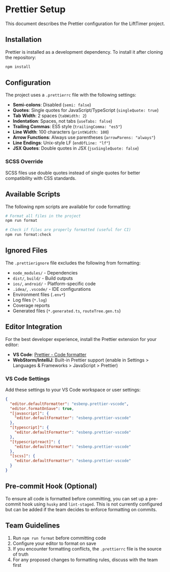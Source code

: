 # Prettier Setup

This document describes the Prettier configuration for the LiftTimer project.

## Installation

Prettier is installed as a development dependency. To install it after cloning the repository:

```bash
npm install
```

## Configuration

The project uses a `.prettierrc` file with the following settings:

- **Semi-colons**: Disabled (`semi: false`)
- **Quotes**: Single quotes for JavaScript/TypeScript (`singleQuote: true`)
- **Tab Width**: 2 spaces (`tabWidth: 2`)
- **Indentation**: Spaces, not tabs (`useTabs: false`)
- **Trailing Commas**: ES5 style (`trailingComma: "es5"`)
- **Line Width**: 100 characters (`printWidth: 100`)
- **Arrow Functions**: Always use parentheses (`arrowParens: "always"`)
- **Line Endings**: Unix-style LF (`endOfLine: "lf"`)
- **JSX Quotes**: Double quotes in JSX (`jsxSingleQuote: false`)

### SCSS Override

SCSS files use double quotes instead of single quotes for better compatibility with CSS standards.

## Available Scripts

The following npm scripts are available for code formatting:

```bash
# Format all files in the project
npm run format

# Check if files are properly formatted (useful for CI)
npm run format:check
```

## Ignored Files

The `.prettierignore` file excludes the following from formatting:

- `node_modules/` - Dependencies
- `dist/`, `build/` - Build outputs
- `ios/`, `android/` - Platform-specific code
- `.idea/`, `.vscode/` - IDE configurations
- Environment files (`.env*`)
- Log files (`*.log`)
- Coverage reports
- Generated files (`*.generated.ts`, `routeTree.gen.ts`)

## Editor Integration

For the best developer experience, install the Prettier extension for your editor:

- **VS Code**: [Prettier - Code formatter](https://marketplace.visualstudio.com/items?itemName=esbenp.prettier-vscode)
- **WebStorm/IntelliJ**: Built-in Prettier support (enable in Settings > Languages & Frameworks > JavaScript > Prettier)

### VS Code Settings

Add these settings to your VS Code workspace or user settings:

```json
{
  "editor.defaultFormatter": "esbenp.prettier-vscode",
  "editor.formatOnSave": true,
  "[javascript]": {
    "editor.defaultFormatter": "esbenp.prettier-vscode"
  },
  "[typescript]": {
    "editor.defaultFormatter": "esbenp.prettier-vscode"
  },
  "[typescriptreact]": {
    "editor.defaultFormatter": "esbenp.prettier-vscode"
  },
  "[scss]": {
    "editor.defaultFormatter": "esbenp.prettier-vscode"
  }
}
```

## Pre-commit Hook (Optional)

To ensure all code is formatted before committing, you can set up a pre-commit hook using `husky` and `lint-staged`. This is not currently configured but can be added if the team decides to enforce formatting on commits.

## Team Guidelines

1. Run `npm run format` before committing code
2. Configure your editor to format on save
3. If you encounter formatting conflicts, the `.prettierrc` file is the source of truth
4. For any proposed changes to formatting rules, discuss with the team first
